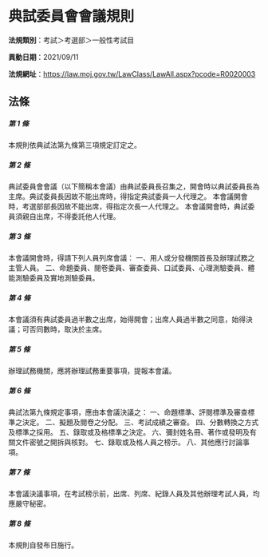 # 典試委員會會議規則

**法規類別**：考試＞考選部＞一般性考試目

**異動日期**：2021/09/11  

**法規網址**：https://law.moj.gov.tw/LawClass/LawAll.aspx?pcode=R0020003





## 法條
##### 第 1 條
本規則依典試法第九條第三項規定訂定之。

##### 第 2 條
典試委員會會議（以下簡稱本會議）由典試委員長召集之，開會時以典試委員長為主席。典試委員長因故不能出席時，得指定典試委員一人代理之。
本會議開會時，考選部部長因故不能出席，得指定次長一人代理之。
本會議開會時，典試委員須親自出席，不得委託他人代理。

##### 第 3 條
本會議開會時，得請下列人員列席會議：
一、用人或分發機關首長及辦理試務之主管人員。
二、命題委員、閱卷委員、審查委員、口試委員、心理測驗委員、體能測驗委員及實地測驗委員。

##### 第 4 條
本會議須有典試委員過半數之出席，始得開會；出席人員過半數之同意，始得決議；可否同數時，取決於主席。

##### 第 5 條
辦理試務機關，應將辦理試務重要事項，提報本會議。

##### 第 6 條
典試法第九條規定事項，應由本會議決議之：
一、命題標準、評閱標準及審查標準之決定。
二、擬題及閱卷之分配。
三、考試成績之審查。
四、分數轉換之方式及標準之採用。
五、錄取或及格標準之決定。
六、彌封姓名冊、著作或發明及有關文件密號之開拆與核對。
七、錄取或及格人員之榜示。
八、其他應行討論事項。

##### 第 7 條
本會議決議事項，在考試榜示前，出席、列席、紀錄人員及其他辦理考試人員，均應嚴守秘密。

##### 第 8 條
本規則自發布日施行。


